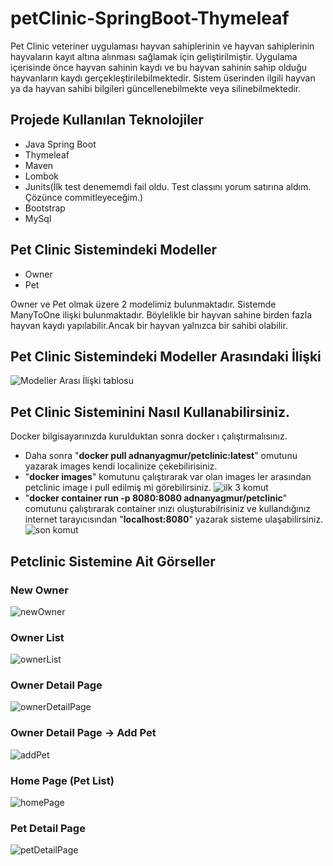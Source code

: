 # petClinic-SpringBoot-Thymeleaf
Pet Clinic veteriner uygulaması hayvan sahiplerinin ve hayvan sahiplerinin hayvaların kayıt altına alınması sağlamak için geliştirilmiştir. Uygulama içerisinde önce hayvan sahinin kaydı ve bu hayvan sahinin sahip olduğu hayvanların kaydı gerçekleştirilebilmektedir. Sistem üserinden ilgili hayvan ya da hayvan sahibi bilgileri güncellenebilmekte veya silinebilmektedir.

## Projede Kullanılan Teknolojiler

- Java Spring Boot
- Thymeleaf
- Maven
- Lombok
- Junits(İlk test denememdi fail oldu. Test classını yorum satırına aldım. Çözünce commitleyeceğim.)
- Bootstrap
- MySql

## Pet Clinic Sistemindeki Modeller
- Owner
- Pet

Owner ve Pet olmak üzere 2 modelimiz bulunmaktadır. Sistemde ManyToOne ilişki bulunmaktadır. Böylelikle bir hayvan sahine birden fazla hayvan kaydı yapılabilir.Ancak bir hayvan yalnızca bir sahibi olabilir.
## Pet Clinic Sistemindeki Modeller Arasındaki İlişki
![Modeller Arası İlişki tablosu](https://i.hizliresim.com/ptscsw0.png)

## Pet Clinic Sisteminini Nasıl Kullanabilirsiniz.
Docker bilgisayarınızda kurulduktan sonra docker ı çalıştırmalısınız.

+ Daha sonra "**docker pull adnanyagmur/petclinic:latest**" omutunu yazarak images kendi localinize çekebilirisiniz. 
+ "**docker images**" komutunu çalıştırarak var olan images ler arasından petclinic image i pull edilmiş mi görebilirsiniz.
![ilk 3 komut](https://i.hizliresim.com/63naq46.png)
+ "**docker container run -p 8080:8080 adnanyagmur/petclinic**" comutunu çalıştırarak container ınızı oluşturabilrisiniz ve kullandığınız internet tarayıcısından "**localhost:8080**" yazarak sisteme ulaşabilirsiniz. 
![son komut](https://i.hizliresim.com/s6tnnst.png)

## Petclinic Sistemine Ait Görseller

### New Owner

![newOwner](https://i.hizliresim.com/4yk983a.png)

### Owner List

![ownerList](https://i.hizliresim.com/45acy5q.png)

### Owner Detail Page

![ownerDetailPage](https://i.hizliresim.com/mxk90rv.png)

### Owner Detail Page -> Add Pet

![addPet](https://i.hizliresim.com/si39pgz.png)

### Home Page (Pet List)

![homePage](https://i.hizliresim.com/cofpho3.png)

### Pet Detail Page

![petDetailPage](https://i.hizliresim.com/qorpegx.png)


